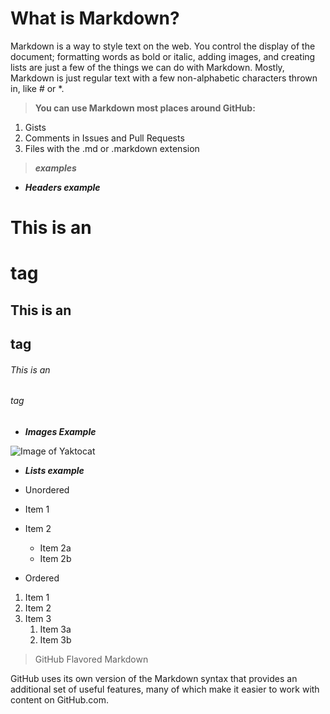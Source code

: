 # What is Markdown?
Markdown is a way to style text on the web. You control the display of the document; formatting words as bold or italic, adding images, and creating lists are just a few of the things we can do with Markdown. Mostly, Markdown is just regular text with a few non-alphabetic characters thrown in, like # or *. 

>**You can use Markdown most places around GitHub:**

1. Gists
1. Comments in Issues and Pull Requests
1. Files with the .md or .markdown extension 

>***examples***

* ***Headers example***
# This is an <h1> tag
## This is an <h2> tag
###### This is an <h6> tag

 
 * ***Images Example***


![Image of Yaktocat](https://octodex.github.com/images/yaktocat.png)


* ***Lists example***

* Unordered
* Item 1
* Item 2
  * Item 2a
  * Item 2b
* Ordered

1. Item 1
1. Item 2
1. Item 3
   1. Item 3a
   1. Item 3b

>GitHub Flavored Markdown

GitHub uses its own version of the Markdown syntax that provides an additional set of useful features, many of which make it easier to work with content on GitHub.com.




